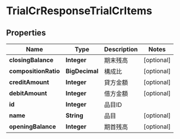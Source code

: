 

# TrialCrResponseTrialCrItems


## Properties

| Name | Type | Description | Notes |
|------------ | ------------- | ------------- | -------------|
|**closingBalance** | **Integer** | 期末残高 |  [optional] |
|**compositionRatio** | **BigDecimal** | 構成比 |  [optional] |
|**creditAmount** | **Integer** | 貸方金額 |  [optional] |
|**debitAmount** | **Integer** | 借方金額 |  [optional] |
|**id** | **Integer** | 品目ID |  |
|**name** | **String** | 品目 |  [optional] |
|**openingBalance** | **Integer** | 期首残高 |  [optional] |



